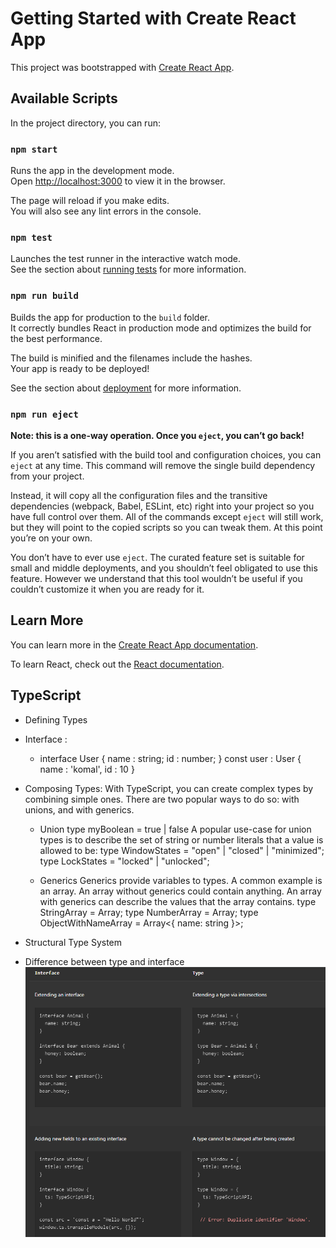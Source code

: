 # Getting Started with Create React App

This project was bootstrapped with [Create React App](https://github.com/facebook/create-react-app).

## Available Scripts

In the project directory, you can run:

### `npm start`

Runs the app in the development mode.\
Open [http://localhost:3000](http://localhost:3000) to view it in the browser.

The page will reload if you make edits.\
You will also see any lint errors in the console.

### `npm test`

Launches the test runner in the interactive watch mode.\
See the section about [running tests](https://facebook.github.io/create-react-app/docs/running-tests) for more information.

### `npm run build`

Builds the app for production to the `build` folder.\
It correctly bundles React in production mode and optimizes the build for the best performance.

The build is minified and the filenames include the hashes.\
Your app is ready to be deployed!

See the section about [deployment](https://facebook.github.io/create-react-app/docs/deployment) for more information.

### `npm run eject`

**Note: this is a one-way operation. Once you `eject`, you can’t go back!**

If you aren’t satisfied with the build tool and configuration choices, you can `eject` at any time. This command will remove the single build dependency from your project.

Instead, it will copy all the configuration files and the transitive dependencies (webpack, Babel, ESLint, etc) right into your project so you have full control over them. All of the commands except `eject` will still work, but they will point to the copied scripts so you can tweak them. At this point you’re on your own.

You don’t have to ever use `eject`. The curated feature set is suitable for small and middle deployments, and you shouldn’t feel obligated to use this feature. However we understand that this tool wouldn’t be useful if you couldn’t customize it when you are ready for it.

## Learn More

You can learn more in the [Create React App documentation](https://facebook.github.io/create-react-app/docs/getting-started).

To learn React, check out the [React documentation](https://reactjs.org/).


## TypeScript

- Defining Types

+ Interface :
    +  interface User { 
            name : string;
            id : number;
        } 
        const user : User {
            name : 'komal',
            id : 10
        }
+ Composing Types: With TypeScript, you can create complex types by combining simple ones. There are two popular ways to do so: with unions, and with generics.

    + Union
        type myBoolean = true | false
        A popular use-case for union types is to describe the set of string or number literals that a value is allowed to be:
        type WindowStates = "open" | "closed" | "minimized";
        type LockStates = "locked" | "unlocked";

    + Generics
        Generics provide variables to types. A common example is an array. An array without generics could contain anything. An array with generics can describe the values that the array contains.
        type StringArray = Array<string>;
        type NumberArray = Array<number>;
        type ObjectWithNameArray = Array<{ name: string }>;

+ Structural Type System

+ Difference between type and interface
![Type vs Interface](image.png)